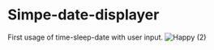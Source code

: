 # Simpe-date-displayer
First usage of time-sleep-date with user input. 
![Happy (2)](https://user-images.githubusercontent.com/96833570/162074077-6798ef83-63a9-47e5-bfe0-765536da2221.png)
